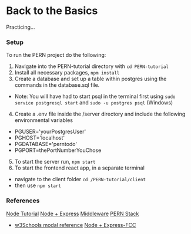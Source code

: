 # Back to the Basics

Practicing...

### Setup

To run the PERN project do the following:

1. Navigate into the PERN-tutorial directory with `cd PERN-tutorial`
2. Install all necessary packages, `npm install`
3. Create a database and set up a table within postgres using the commands in the database.sql file.

- Note: You will have had to start psql in the terminal first using `sudo service postgresql start` and `sudo -u postgres psql` (Windows)

4. Create a .env file inside the /server directory and include the following environmental variables

- PGUSER='yourPostgresUser'
- PGHOST='localhost'
- PGDATABASE='perntodo'
- PGPORT=thePortNumberYouChose

5. To start the server run, `npm start`
6. To start the frontend react app, in a separate terminal

- navigate to the client folder `cd /PERN-tutorial/client`
- then use `npm start`

### References

[Node Tutorial](https://www.youtube.com/watch?v=TlB_eWDSMt4)
[Node + Express](https://www.youtube.com/watch?v=pKd0Rpw7O48)
[Middleware](https://www.youtube.com/watch?v=lY6icfhap2o)
[PERN Stack](https://www.youtube.com/watch?v=ldYcgPKEZC8)

- [w3Schools modal reference](https://www.w3schools.com/bootstrap4/bootstrap_modal.asp)
  [Node + Express-FCC](https://www.youtube.com/watch?v=Oe421EPjeBE)

